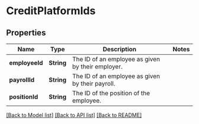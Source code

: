 # CreditPlatformIds

## Properties
Name | Type | Description | Notes
------------ | ------------- | ------------- | -------------
**employeeId** | **String** | The ID of an employee as given by their employer. | 
**payrollId** | **String** | The ID of an employee as given by their payroll. | 
**positionId** | **String** | The ID of the position of the employee. | 

[[Back to Model list]](../README.md#documentation-for-models) [[Back to API list]](../README.md#documentation-for-api-endpoints) [[Back to README]](../README.md)


